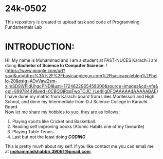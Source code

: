# 24k-0502
This repository is created to upload task and code of Programming Fundamentals Lab

# **INTRODUCTION:**
Hi! My name is Muhammad and I am a student at FAST-NUCES Karachi.I am doing **Bachelor of Science In Computer Science**.
!(https://www.google.com/url?sa=i&url=https%3A%2F%2Fbasicappleguy.com%2Fbasicappleblog%2Fhello-20&psig=AOvVaw2sm-xjmSD9WFidUhgcPNDI&ust=1724822965458000&source=images&cd=vfe&opi=89978449&ved=0CBQQjRxqFwoTCJC_rLe4lIgDFQAAAAAdAAAAABAE)
I have done my matric from Karachi board from Lilies Montessori and High School, and done my Intermediate from D.J Science College in Karachi Board.\
Now let me share my hobbies to yuo, they are as follows:
1. Playing sports like Cricket and Basketball.
2. Reading self improving books (Atomic Habits one of my favourite)
3. Playing Table Tennis.
4. Last but not the least doing **_CODING_**
   
This is pretty muvh about my self. If you like contact me you can email me at **mohammadshabbir.39061@gmail.com**.


